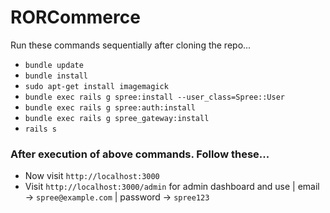 # RORCommerce

Run these commands sequentially after cloning the repo...

* `bundle update`
* `bundle install`
* `sudo apt-get install imagemagick`
* `bundle exec rails g spree:install --user_class=Spree::User`
* `bundle exec rails g spree:auth:install`
* `bundle exec rails g spree_gateway:install`
* `rails s`
### After execution of above commands. Follow these...

*  Now visit `http://localhost:3000`
*  Visit `http://localhost:3000/admin` for admin dashboard and use | email -> `spree@example.com` | password -> `spree123`